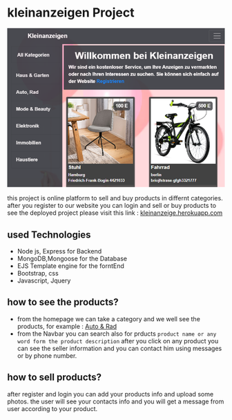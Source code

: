 # kleinanzeigen Project
![enter image description here](screenShot.png)

this project is online platform to sell and buy products in differnt categories.
after you register to our website you can login and sell or buy products 
to see the deployed project please visit this link :
[kleinanzeige.herokuapp.com](https://kleinanzeige.herokuapp.com/)

## used Technologies

 - Node js, Express  for Backend
 - MongoDB,Mongoose for the Database
 - EJS Template engine for the forntEnd
 - Bootstrap, css
 - Javascript, Jquery
 

## how to see the products?

 - from the homepage we can take a category and we well see the products, for example : [Auto & Rad](https://kleinanzeige.herokuapp.com/katergorie/Auto,%20Rad)
 - from the Navbar you can search also for prducts `product name or any word form the product description`
 after you click on any product you can see the seller information and you can  contact him using messages or by phone number. 

## how to sell products?
after register and login you can add your products info and upload some photos.
the user will see your contacts info and you will get a message from user according to your product.